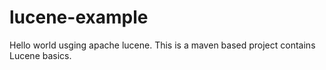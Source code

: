 # lucene-example
Hello world usging apache lucene.
This is a maven based project contains Lucene basics.
